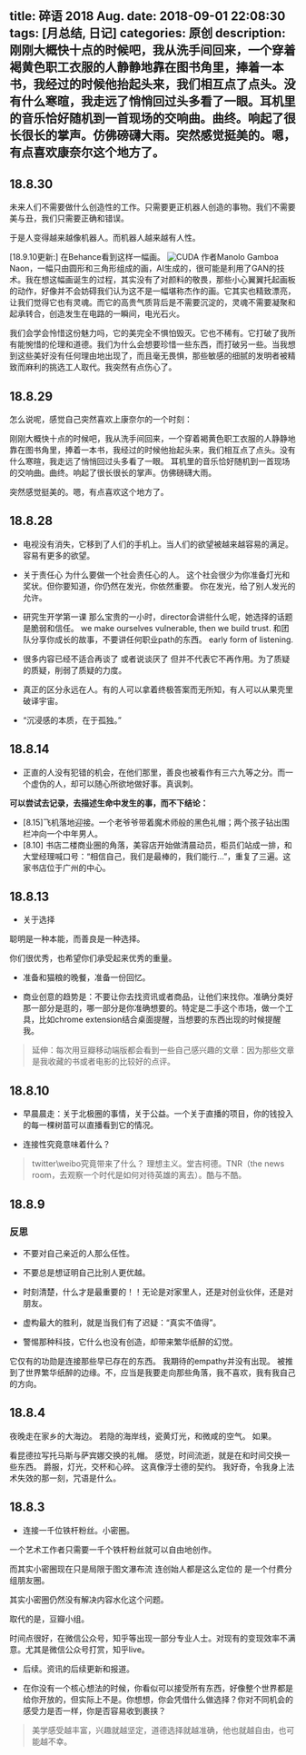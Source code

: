 title: 碎语 2018 Aug.
date: 2018-09-01 22:08:30
tags: [月总结, 日记]
categories: 原创
description: 刚刚大概快十点的时候吧，我从洗手间回来，一个穿着褐黄色职工衣服的人静静地靠在图书角里，捧着一本书，我经过的时候他抬起头来，我们相互点了点头。没有什么寒暄，我走远了悄悄回过头多看了一眼。耳机里的音乐恰好随机到一首现场的交响曲。曲终。响起了很长很长的掌声。仿佛磅礴大雨。突然感觉挺美的。嗯，有点喜欢康奈尔这个地方了。
---

## 18.8.30

未来人们不需要做什么创造性的工作。只需要更正机器人创造的事物。我们不需要美与丑，我们只需要正确和错误。

于是人变得越来越像机器人。而机器人越来越有人性。

[18.9.10更新:] 在Behance看到这样一幅画。
![CUDA](https://mir-s3-cdn-cf.behance.net/project_modules/fs/e7be6c66472289.5b174556777b5.png)
作者Manolo Gamboa Naon，一幅只由圆形和三角形组成的画，AI生成的，很可能是利用了GAN的技术。我在想这幅画诞生的过程，其实没有了对颜料的敬畏，那些小心翼翼托起画板的动作，好像并不会妨碍我们认为这不是一幅堪称杰作的画。它其实也精致漂亮，让我们觉得它也有灵魂。而它的高贵气质背后是不需要沉淀的，灵魂不需要凝聚和起承转合，创造发生在电路的一瞬间，电光石火。

我们会学会怜惜这份魅力吗，它的美完全不惧怕毁灭。它也不稀有。它打破了我所有能惋惜的伦理和道德。我们为什么会想要珍惜一些东西，而打破另一些。当我想到这些美好没有任何理由地出现了，而且毫无畏惧，那些敏感的细腻的发明者被精致而麻利的挑选工人取代。我突然有点伤心了。

## 18.8.29

怎么说呢，感觉自己突然喜欢上康奈尔的一个时刻：

刚刚大概快十点的时候吧，我从洗手间回来，一个穿着褐黄色职工衣服的人静静地靠在图书角里，捧着一本书，我经过的时候他抬起头来，我们相互点了点头。没有什么寒暄，我走远了悄悄回过头多看了一眼。
耳机里的音乐恰好随机到一首现场的交响曲。曲终。响起了很长很长的掌声。仿佛磅礴大雨。

突然感觉挺美的。嗯，有点喜欢这个地方了。

## 18.8.28

- 电视没有消失，它移到了人们的手机上。当人们的欲望被越来越容易的满足。容易有更多的欲望。

- 关于责任心
为什么要做一个社会责任心的人。
这个社会很少为你准备灯光和奖状。但你要知道，你仍然在发光，你依然重要。
你在发光，给了别人发光的允许。

- 研究生开学第一课
那么宝贵的一小时，director会讲些什么呢，她选择的话题是脆弱和信任。
we make ourselves vulnerable, then we build trust.
和团队分享你成长的故事，不要讲任何职业path的东西。
early form of listening.

- 很多内容已经不适合再谈了 或者说谈厌了 但并不代表它不再作用。为了质疑的质疑，削弱了质疑的力度。

- 真正的区分永远在人。有的人可以拿着终极答案而无所知，有人可以从果壳里破译宇宙。

- “沉浸感的本质，在于孤独。”

## 18.8.14

- 正直的人没有犯错的机会，在他们那里，善良也被看作有三六九等之分。而一个虚伪的人，却可以随心所欲地做好事。真讽刺。

**可以尝试去记录，去描述生命中发生的事，而不下结论：**
- [8.15]飞机落地迎接。一个老爷爷带着魔术师般的黑色礼帽；两个孩子钻出围栏冲向一个中年男人。
- [8.10] 书店二楼商业圈的角落，美容店开始做清晨动员，柜员们站成一排，和大堂经理喊口号：“相信自己，我们是最棒的，我们能行…”，重复了三遍。这家书店位于广州的中心。

## 18.8.13

- 关于选择

聪明是一种本能，而善良是一种选择。

你们很优秀，也希望你们承受起来优秀的重量。

- 准备和猫粮的晚餐，准备一份回忆。

- 商业创意的趋势是：不要让你去找资讯或者商品，让他们来找你。准确分类好那一部分是逛的，哪一部分是你准确想要的。特定是二手这个市场，做一个工具，比如chrome extension结合桌面提醒，当想要的东西出现的时候提醒我。
> 延伸：每次用豆瓣移动端版都会看到一些自己感兴趣的文章：因为那些文章是我收藏的书或者电影的比较好的点评。

## 18.8.10

- 早晨晨走：关于北极圈的事情，关于公益。一个关于直播的项目，你的钱投入的每一棵树苗可以直播看到它的情况。

- 连接性究竟意味着什么？
> twitter\weibo究竟带来了什么？
理想主义。堂吉柯德。TNR（the news room，去观察一个时代是如何对待英雄的离去）。酷与不酷。

## 18.8.9

### 反思
-  不要对自己亲近的人那么任性。
- 不要总是想证明自己比别人更优越。
- 时刻清楚，什么才是最重要的！！无论是对家里人，还是对创业伙伴，还是对朋友。

- 虚构最大的胜利，就是当我们有了迟疑：“真实不值得”。

- 警惕那种科技，它什么也没有创造，却带来繁华纸醉的幻觉。

它仅有的功勋是连接那些早已存在的东西。
我期待的empathy并没有出现。
被推到了世界繁华纸醉的边缘。不，应当是我要走向那些角落，我不喜欢，我有我自己的方向。

## 18.8.4

夜晚走在家乡的大海边。
若隐的海岸线，瓷黄灯光，和微咸的空气。
如果。

看昆德拉写托马斯与萨宾娜交换的礼帽。
感觉，时间流逝，就是在和时间交换一些东西。
爵服，灯光，交杯和心碎。
这真像浮士德的契约。
我好奇，令我身上法术失效的那一刻，咒语是什么。

## 18.8.3

- 连接一千位铁杆粉丝。小密圈。

一个艺术工作者只需要一千个铁杆粉丝就可以自由地创作。

而其实小密圈现在只是局限于图文瀑布流 连创始人都是这么定位的 是一个付费分组朋友圈。

其实小密圈仍然没有解决内容水化这个问题。

取代的是，豆瓣小组。

时间点很好，在微信公众号，知乎等出现一部分专业人士。对现有的变现效率不满意。尤其是微信公众号打赏，知乎live。

- 后续。资讯的后续更新和报道。

- 在你没有一个核心想法的时候，你看似可以接受所有东西，好像整个世界都是给你开放的，但实际上不是。你想想，你会凭借什么做选择？你对不同机会的感受力是否一样，你是否容易收到裹挟？
> 美学感受越丰富，兴趣就越坚定，道德选择就越准确，他也就越自由，也可能越不幸。